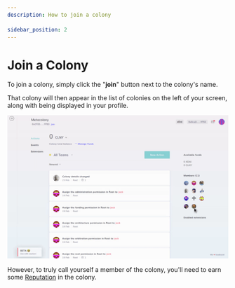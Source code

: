 ```yaml
---
description: How to join a colony

sidebar_position: 2
---
```


# Join a Colony

To join a colony, simply click the "**join**" button next to the colony's name.

That colony will then appear in the list of colonies on the left of your screen, along with being displayed in your profile.

![](<../craft/assets/Screen record from 2021-03-03 15.40.20.gif>)

However, to truly call yourself a member of the colony, you'll need to earn some [Reputation](reputation/earning-reputation.md) in the colony.
